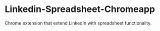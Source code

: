 # Linkedin-Spreadsheet-Chromeapp
Chrome extension that extend LinkedIn with spreadsheet functionality. 
